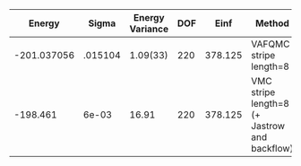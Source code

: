 | Energy      | Sigma   | Energy Variance | DOF | Einf    | Method                                       | Data Repository                                              |
|-------------|---------|-----------------|-----|---------|----------------------------------------------|--------------------------------------------------------------|
| -201.037056 | .015104 | 1.09(33)        | 220 | 378.125 | VAFQMC stripe length=8                       | git-scm.sissa.it:TurboLattice/HST_AAD/example/16x16/U8/stripel8doping1su8m2/b1.3n/pbc |
| -198.461    | 6e-03   | 16.91           | 220 | 378.125 | VMC stripe length=8 (+ Jastrow and backflow) |                                                              |
